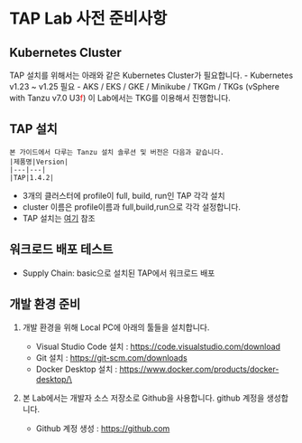 # TAP Lab 사전 준비사항

## Kubernetes Cluster
  TAP 설치를 위해서는 아래와 같은 Kubernetes Cluster가 필요합니다.
    - Kubernetes v1.23 ~ v1.25 필요
    - AKS / EKS / GKE / Minikube / TKGm / TKGs (vSphere with Tanzu v7.0 U3<font color="red">f</font>)
  이 Lab에서는 TKG를 이용해서 진행합니다.
## TAP 설치
    본 가이드에서 다루는 Tanzu 설치 솔루션 및 버전은 다음과 같습니다.
    |제품명|Version|
    |---|---|
    |TAP|1.4.2|
  - 3개의 클러스터에 profile이 full, build, run인 TAP 각각 설치
  - cluster 이름은 profile이름과 full,build,run으로 각각 설정합니다.
  - TAP 설치는 [여기](./install/install-on-vsphere-hol.md) 참조

## 워크로드 배포 테스트
  - Supply Chain: basic으로 설치된 TAP에서 워크로드 배포
  
## 개발 환경 준비
1. 개발 환경을 위해 Local PC에 아래의 툴들을 설치합니다.
    - Visual Studio Code 설치 : https://code.visualstudio.com/download
    - Git 설치 : https://git-scm.com/downloads
    - Docker Desktop 설치 : https://www.docker.com/products/docker-desktop/\

2. 본 Lab에서는 개발자 소스 저장소로 Github을 사용합니다. github 계정을 생성합니다.
    - Github 계정 생성 : https://github.com